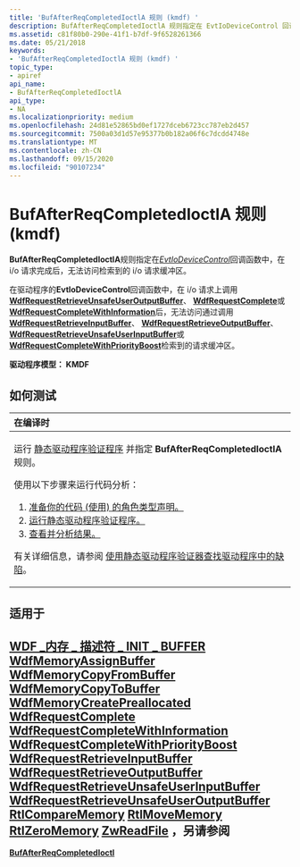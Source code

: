 ```yaml
---
title: 'BufAfterReqCompletedIoctlA 规则 (kmdf) '
description: BufAfterReqCompletedIoctlA 规则指定在 EvtIoDeviceControl 回调函数中，在 i/o 请求完成后，无法访问检索到的 i/o 请求缓冲区。
ms.assetid: c81f80b0-290e-41f1-b7df-9f6528261366
ms.date: 05/21/2018
keywords:
- 'BufAfterReqCompletedIoctlA 规则 (kmdf) '
topic_type:
- apiref
api_name:
- BufAfterReqCompletedIoctlA
api_type:
- NA
ms.localizationpriority: medium
ms.openlocfilehash: 24d81e52865bd0ef1727dceb6723cc787eb2d457
ms.sourcegitcommit: 7500a03d1d57e95377b0b182a06f6c7dcdd4748e
ms.translationtype: MT
ms.contentlocale: zh-CN
ms.lasthandoff: 09/15/2020
ms.locfileid: "90107234"
---
```

# <a name="bufafterreqcompletedioctla-rule-kmdf"></a>BufAfterReqCompletedIoctlA 规则 (kmdf) 


**BufAfterReqCompletedIoctlA**规则指定在[*EvtIoDeviceControl*](/windows-hardware/drivers/ddi/wdfio/nc-wdfio-evt_wdf_io_queue_io_device_control)回调函数中，在 i/o 请求完成后，无法访问检索到的 i/o 请求缓冲区。

在驱动程序的**EvtIoDeviceControl**回调函数中，在 i/o 请求上调用[**WdfRequestRetrieveUnsafeUserOutputBuffer**](/windows-hardware/drivers/ddi/wdfrequest/nf-wdfrequest-wdfrequestcomplete)、 [**WdfRequestComplete**](/windows-hardware/drivers/ddi/wdfrequest/nf-wdfrequest-wdfrequestcompletewithinformation)或[**WdfRequestCompleteWithInformation**](/windows-hardware/drivers/ddi/wdfrequest/nf-wdfrequest-wdfrequestcompletewithpriorityboost)后，无法访问通过调用[**WdfRequestRetrieveInputBuffer**](/windows-hardware/drivers/ddi/wdfrequest/nf-wdfrequest-wdfrequestretrieveinputbuffer)、 [**WdfRequestRetrieveOutputBuffer**](/windows-hardware/drivers/ddi/wdfrequest/nf-wdfrequest-wdfrequestretrieveoutputbuffer)、 [**WdfRequestRetrieveUnsafeUserInputBuffer**](/windows-hardware/drivers/ddi/wdfrequest/nf-wdfrequest-wdfrequestretrieveunsafeuserinputbuffer)或[**WdfRequestCompleteWithPriorityBoost**](/windows-hardware/drivers/ddi/wdfrequest/nf-wdfrequest-wdfrequestretrieveunsafeuseroutputbuffer)检索到的请求缓冲区。

**驱动程序模型： KMDF**

<a name="how-to-test"></a>如何测试
-----------

<table>
<colgroup>
<col width="100%" />
</colgroup>
<thead>
<tr class="header">
<th align="left">在编译时</th>
</tr>
</thead>
<tbody>
<tr class="odd">
<td align="left"><p>运行 <a href="/windows-hardware/drivers/devtest/static-driver-verifier" data-raw-source="[Static Driver Verifier](./static-driver-verifier.md)">静态驱动程序验证程序</a> 并指定 <strong>BufAfterReqCompletedIoctlA</strong> 规则。</p>
使用以下步骤来运行代码分析：
<ol>
<li><a href="/windows-hardware/drivers/devtest/using-static-driver-verifier-to-find-defects-in-drivers#preparing-your-source-code" data-raw-source="[Prepare your code (use role type declarations).](./using-static-driver-verifier-to-find-defects-in-drivers.md#preparing-your-source-code)">准备你的代码 (使用) 的角色类型声明。</a></li>
<li><a href="/windows-hardware/drivers/devtest/using-static-driver-verifier-to-find-defects-in-drivers#running-static-driver-verifier" data-raw-source="[Run Static Driver Verifier.](./using-static-driver-verifier-to-find-defects-in-drivers.md#running-static-driver-verifier)">运行静态驱动程序验证程序。</a></li>
<li><a href="/windows-hardware/drivers/devtest/using-static-driver-verifier-to-find-defects-in-drivers#viewing-and-analyzing-the-results" data-raw-source="[View and analyze the results.](./using-static-driver-verifier-to-find-defects-in-drivers.md#viewing-and-analyzing-the-results)">查看并分析结果。</a></li>
</ol>
<p>有关详细信息，请参阅 <a href="/windows-hardware/drivers/devtest/using-static-driver-verifier-to-find-defects-in-drivers" data-raw-source="[Using Static Driver Verifier to Find Defects in Drivers](./using-static-driver-verifier-to-find-defects-in-drivers.md)">使用静态驱动程序验证器查找驱动程序中的缺陷</a>。</p></td>
</tr>
</tbody>
</table>

<a name="applies-to"></a>适用于
----------

[**WDF \_内存 \_ 描述符 \_ INIT \_ BUFFER**](/windows-hardware/drivers/ddi/wdfmemory/nf-wdfmemory-wdf_memory_descriptor_init_buffer) 
 [**WdfMemoryAssignBuffer**](/windows-hardware/drivers/ddi/wdfmemory/nf-wdfmemory-wdfmemoryassignbuffer) 
 [**WdfMemoryCopyFromBuffer**](/windows-hardware/drivers/ddi/wdfmemory/nf-wdfmemory-wdfmemorycopyfrombuffer) 
 [**WdfMemoryCopyToBuffer**](/windows-hardware/drivers/ddi/wdfmemory/nf-wdfmemory-wdfmemorycopytobuffer) 
 [**WdfMemoryCreatePreallocated**](/windows-hardware/drivers/ddi/wdfmemory/nf-wdfmemory-wdfmemorycreatepreallocated) 
 [**WdfRequestComplete**](/windows-hardware/drivers/ddi/wdfrequest/nf-wdfrequest-wdfrequestcomplete) 
 [**WdfRequestCompleteWithInformation**](/windows-hardware/drivers/ddi/wdfrequest/nf-wdfrequest-wdfrequestcompletewithinformation) 
 [**WdfRequestCompleteWithPriorityBoost**](/windows-hardware/drivers/ddi/wdfrequest/nf-wdfrequest-wdfrequestcompletewithpriorityboost) 
 [**WdfRequestRetrieveInputBuffer**](/windows-hardware/drivers/ddi/wdfrequest/nf-wdfrequest-wdfrequestretrieveinputbuffer) 
 [**WdfRequestRetrieveOutputBuffer**](/windows-hardware/drivers/ddi/wdfrequest/nf-wdfrequest-wdfrequestretrieveoutputbuffer) 
 [**WdfRequestRetrieveUnsafeUserInputBuffer**](/windows-hardware/drivers/ddi/wdfrequest/nf-wdfrequest-wdfrequestretrieveunsafeuserinputbuffer) 
 [**WdfRequestRetrieveUnsafeUserOutputBuffer**](/windows-hardware/drivers/ddi/wdfrequest/nf-wdfrequest-wdfrequestretrieveunsafeuseroutputbuffer) 
 [**RtlCompareMemory**](/windows-hardware/drivers/ddi/wdm/nf-wdm-rtlcomparememory) 
 [**RtlMoveMemory**](/windows-hardware/drivers/ddi/wdm/nf-wdm-rtlmovememory) 
 [**RtlZeroMemory**](/windows-hardware/drivers/ddi/wdm/nf-wdm-rtlzeromemory) 
 [**ZwReadFile**](/windows-hardware/drivers/ddi/ntifs/nf-ntifs-ntreadfile) ，另请参阅
--------

[**BufAfterReqCompletedIoctl**](kmdf-bufafterreqcompletedioctl.md)
